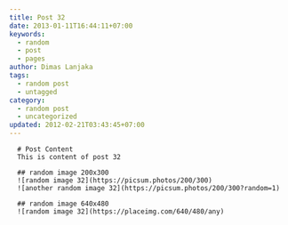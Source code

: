 ```yaml
---
title: Post 32
date: 2013-01-11T16:44:11+07:00
keywords:
  - random
  - post
  - pages
author: Dimas Lanjaka
tags:
  - random post
  - untagged
category:
  - random post
  - uncategorized
updated: 2012-02-21T03:43:45+07:00
---
```


      # Post Content
      This is content of post 32

      ## random image 200x300
      ![random image 32](https://picsum.photos/200/300)
      ![another random image 32](https://picsum.photos/200/300?random=1)

      ## random image 640x480
      ![random image 32](https://placeimg.com/640/480/any)
      